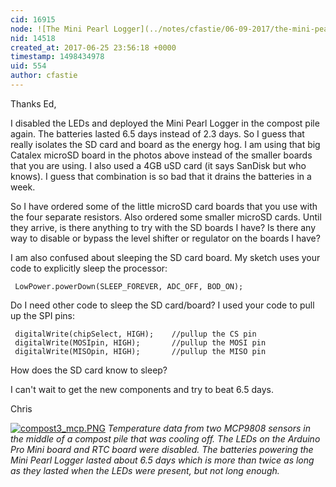 ```yaml
---
cid: 16915
node: ![The Mini Pearl Logger](../notes/cfastie/06-09-2017/the-mini-pearl-logger)
nid: 14518
created_at: 2017-06-25 23:56:18 +0000
timestamp: 1498434978
uid: 554
author: cfastie
---
```


Thanks Ed, 
 
I disabled the LEDs and deployed the Mini Pearl Logger in the compost pile again. The batteries lasted 6.5 days instead of 2.3 days. So I guess that really isolates the SD card and board as the energy hog. I am using that big Catalex microSD board in the photos above instead of the smaller boards that you are using. I also used a 4GB uSD card (it says SanDisk but who knows). I guess that combination is so bad that it drains the batteries in a week.  

So I have ordered some of the little microSD card boards that you use with the four separate resistors. Also ordered some smaller microSD cards. Until they arrive, is there anything to try with the SD boards I have? Is there any way to disable or bypass the level shifter or regulator on the boards I have?

I am also confused about sleeping the SD card board. My sketch uses your code to explicitly sleep the processor:  

     LowPower.powerDown(SLEEP_FOREVER, ADC_OFF, BOD_ON);

Do I need other code to sleep the SD card/board?  I used your code to pull up the SPI pins:

     digitalWrite(chipSelect, HIGH);    //pullup the CS pin
     digitalWrite(MOSIpin, HIGH);       //pullup the MOSI pin
     digitalWrite(MISOpin, HIGH);       //pullup the MISO pin

How does the SD card know to sleep?

I can't wait to get the new components and try to beat 6.5 days.

Chris

[![compost3_mcp.PNG](https://publiclab.org/system/images/photos/000/020/884/large/compost3_mcp.PNG)](https://publiclab.org/system/images/photos/000/020/884/original/compost3_mcp.PNG)
*Temperature data from two MCP9808 sensors in the middle of a compost pile that was cooling off. The LEDs on the Arduino Pro Mini board and RTC board were disabled. The batteries powering the Mini Pearl Logger lasted about 6.5 days which is more than twice as long as they lasted when the LEDs were present, but not long enough.*



